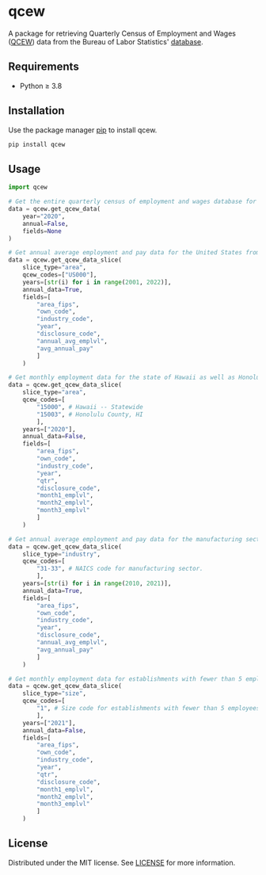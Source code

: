 # qcew

A package for retrieving Quarterly Census of Employment and Wages ([QCEW](https://www.bls.gov/cew/)) data from the Bureau of Labor Statistics' [database](https://www.bls.gov/cew/downloadable-data-files.htm).

## Requirements
- Python ≥ 3.8

## Installation

Use the package manager [pip](https://pip.pypa.io/en/stable/) to install qcew.

```bash
pip install qcew
```

## Usage

```python
import qcew

# Get the entire quarterly census of employment and wages database for 2020.
data = qcew.get_qcew_data(
    year="2020",
    annual=False,
    fields=None
)

# Get annual average employment and pay data for the United States from 2001 to 2021.
data = qcew.get_qcew_data_slice(
    slice_type="area",
    qcew_codes=["US000"],
    years=[str(i) for i in range(2001, 2022)],
    annual_data=True,
    fields=[
        "area_fips",
        "own_code",
        "industry_code",
        "year",
        "disclosure_code",
        "annual_avg_emplvl",
        "avg_annual_pay"
        ]
    )

# Get monthly employment data for the state of Hawaii as well as Honolulu County, HI in 2020.
data = qcew.get_qcew_data_slice(
    slice_type="area",
    qcew_codes=[
        "15000", # Hawaii -- Statewide
        "15003", # Honolulu County, HI
        ],
    years=["2020"],
    annual_data=False,
    fields=[
        "area_fips",
        "own_code",
        "industry_code",
        "year",
        "qtr",
        "disclosure_code",
        "month1_emplvl",
        "month2_emplvl",
        "month3_emplvl"
        ]
    )

# Get annual average employment and pay data for the manufacturing sector as a whole from 2010 to 2020.
data = qcew.get_qcew_data_slice(
    slice_type="industry",
    qcew_codes=[
        "31-33", # NAICS code for manufacturing sector.
        ],
    years=[str(i) for i in range(2010, 2021)],
    annual_data=True,
    fields=[
        "area_fips",
        "own_code",
        "industry_code",
        "year",
        "disclosure_code",
        "annual_avg_emplvl",
        "avg_annual_pay"
        ]
    )

# Get monthly employment data for establishments with fewer than 5 employees in the first quarter of 2021.
data = qcew.get_qcew_data_slice(
    slice_type="size",
    qcew_codes=[
        "1", # Size code for establishments with fewer than 5 employees.
        ],
    years=["2021"],
    annual_data=False,
    fields=[
        "area_fips",
        "own_code",
        "industry_code",
        "year",
        "qtr",
        "disclosure_code",
        "month1_emplvl",
        "month2_emplvl",
        "month3_emplvl"
        ]
    )
```

## License
Distributed under the MIT license. See [LICENSE](/LICENSE) for more information.
